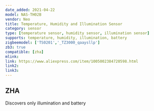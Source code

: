 ```yaml
---
date_added: 2021-04-22
model: NAS-TH02B
vendor: Neo 
title: Temperature, Humidity and Illumination Sensor
category: sensor
type: [temperature sensor, humidity sensor, illumination sensor]
supports: temperature, humidity, illumination, battery
zigbeemodel: ['TS0201','_TZ3000_qaaysllp']
zb3: true
compatible: [zha]
mlink: 
link: https://www.aliexpress.com/item/1005002384720598.html
link2: 
link3: 
---
```


## ZHA
Discovers only illumination and battery